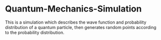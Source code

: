 # Quantum-Mechanics-Simulation

This is a simulation which describes the wave function and probability distribution of a quantum particle, then generates random points according to the probability distribution.
